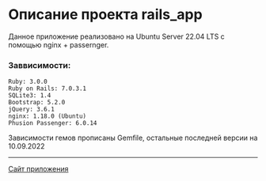 # Описание проекта rails_app

Данное приложение реализовано на Ubuntu Server 22.04 LTS с помощью nginx + passernger.

### Заввисимости:

```
Ruby: 3.0.0
Ruby on Rails: 7.0.3.1
SQLite3: 1.4
Bootstrap: 5.2.0
jQuery: 3.6.1
nginx: 1.18.0 (Ubuntu)
Phusion Passenger: 6.0.14
```

Зависимости гемов прописаны Gemfile, остальные последней версии на 10.09.2022 

---

[Сайт приложения](https://sueta.fun/)
